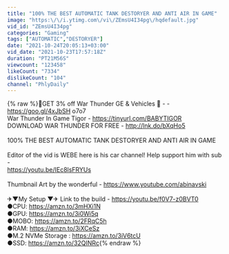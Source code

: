 ```yaml
---
title: "100% THE BEST AUTOMATIC TANK DESTORYER AND ANTI AIR IN GAME"
image: "https:\/\/i.ytimg.com\/vi\/ZEmsU4I34pg\/hqdefault.jpg"
vid_id: "ZEmsU4I34pg"
categories: "Gaming"
tags: ["AUTOMATIC","DESTORYER"]
date: "2021-10-24T20:05:13+03:00"
vid_date: "2021-10-23T17:57:18Z"
duration: "PT21M56S"
viewcount: "123458"
likeCount: "7334"
dislikeCount: "104"
channel: "PhlyDaily"
---
```

{% raw %}🚀GET 3% off War Thunder GE &amp; Vehicles 🚀 - - <a rel="nofollow" target="blank" href="https://goo.gl/4xJbSH">https://goo.gl/4xJbSH</a> o7o7 <br />War Thunder In Game Tigor - <a rel="nofollow" target="blank" href="https://tinyurl.com/BABYTIGOR">https://tinyurl.com/BABYTIGOR</a><br />DOWNLOAD WAR THUNDER FOR FREE - <a rel="nofollow" target="blank" href="http://lnk.do/bXqHo5">http://lnk.do/bXqHo5</a><br /><br />100% THE BEST AUTOMATIC TANK DESTORYER AND ANTI AIR IN GAME<br /><br />Editor of the vid is WEBE here is his car channel! Help support him with sub -<br /><a rel="nofollow" target="blank" href="https://youtu.be/IEc8lsFRYUs">https://youtu.be/IEc8lsFRYUs</a><br /><br />Thumbnail Art by the wonderful - <a rel="nofollow" target="blank" href="https://www.youtube.com/abinavski">https://www.youtube.com/abinavski</a><br /><br />✈▼My Setup ▼✈ Link to the build - <a rel="nofollow" target="blank" href="https://youtu.be/f0V7-z0BVT0">https://youtu.be/f0V7-z0BVT0</a><br />●CPU: <a rel="nofollow" target="blank" href="https://amzn.to/3mHXi1N">https://amzn.to/3mHXi1N</a><br />●GPU: <a rel="nofollow" target="blank" href="https://amzn.to/3i0Wi5q">https://amzn.to/3i0Wi5q</a><br />●MOBO: <a rel="nofollow" target="blank" href="https://amzn.to/2FRqC5h">https://amzn.to/2FRqC5h</a><br />●RAM: <a rel="nofollow" target="blank" href="https://amzn.to/3iXCeSz">https://amzn.to/3iXCeSz</a><br />●M.2 NVMe Storage : <a rel="nofollow" target="blank" href="https://amzn.to/3iV6tcU">https://amzn.to/3iV6tcU</a><br />●SSD: <a rel="nofollow" target="blank" href="https://amzn.to/32QINRc">https://amzn.to/32QINRc</a>{% endraw %}
